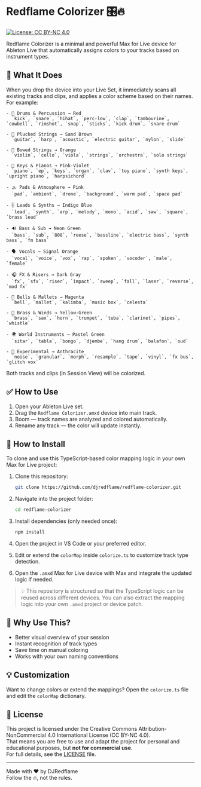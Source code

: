 # Redflame Colorizer 🎛🔥

[![License: CC BY-NC 4.0](https://img.shields.io/badge/License-CC%20BY--NC%204.0-lightgrey.svg)](https://creativecommons.org/licenses/by-nc/4.0/)

Redflame Colorizer is a minimal and powerful Max for Live device for Ableton Live that automatically assigns colors to your tracks based on instrument types.

## 🎯 What It Does

When you drop the device into your Live Set, it immediately scans all existing tracks and clips, and applies a color scheme based on their names. For example:

```
- 🥁 Drums & Percussion → Red
  `kick`, `snare`, `hihat`, `perc-low`, `clap`, `tambourine`, `cowbell`, `rimshot`, `snap`, `sticks`, `kick drum`, `snare drum`

- 🎸 Plucked Strings → Sand Brown
  `guitar`, `harp`, `acoustic`, `electric guitar`, `nylon`, `slide`

- 🎻 Bowed Strings → Orange
  `violin`, `cello`, `viola`, `strings`, `orchestra`, `solo strings`

- 🎹 Keys & Pianos → Pink-Violet
  `piano`, `ep`, `keys`, `organ`, `clav`, `toy piano`, `synth keys`, `upright piano`, `harpsichord`

- 🌫 Pads & Atmosphere → Pink
  `pad`, `ambient`, `drone`, `background`, `warm pad`, `space pad`

- 🎚 Leads & Synths → Indigo Blue
  `lead`, `synth`, `arp`, `melody`, `mono`, `acid`, `saw`, `square`, `brass lead`

- 🔊 Bass & Sub → Neon Green
  `bass`, `sub`, `808`, `reese`, `bassline`, `electric bass`, `synth bass`, `fm bass`

- 🗣 Vocals → Signal Orange
  `vocal`, `voice`, `vox`, `rap`, `spoken`, `vocoder`, `male`, `female`

- 🎧 FX & Risers → Dark Gray
  `fx`, `sfx`, `riser`, `impact`, `sweep`, `fall`, `laser`, `reverse`, `mod fx`

- 🔔 Bells & Mallets → Magenta
  `bell`, `mallet`, `kalimba`, `music box`, `celesta`

- 🎷 Brass & Winds → Yellow-Green
  `brass`, `sax`, `horn`, `trumpet`, `tuba`, `clarinet`, `pipes`, `whistle`

- 🌍 World Instruments → Pastel Green
  `sitar`, `tabla`, `bongo`, `djembe`, `hang drum`, `balafon`, `oud`

- 🧪 Experimental → Anthracite
  `noise`, `granular`, `morph`, `resample`, `tape`, `vinyl`, `fx bus`, `glitch vox`
```

Both tracks and clips (in Session View) will be colorized.

## ✅ How to Use

1. Open your Ableton Live set.
2. Drag the `Redflame Colorizer.amxd` device into main track.
3. Boom — track names are analyzed and colored automatically.
4. Rename any track — the color will update instantly.

## 🚀 How to Install

To clone and use this TypeScript-based color mapping logic in your own Max for Live project:

1. Clone this repository:
   ```bash
   git clone https://github.com/djredflame/redflame-colorizer.git
   ```
2. Navigate into the project folder:
   ```bash
   cd redflame-colorizer
   ```
3. Install dependencies (only needed once):
   ```bash
   npm install
   ```
4. Open the project in VS Code or your preferred editor.

5. Edit or extend the `colorMap` inside `colorize.ts` to customize track type detection.

6. Open the `.amxd` Max for Live device with Max and integrate the updated logic if needed.

> 💡 This repository is structured so that the TypeScript logic can be reused across different devices. You can also extract the mapping logic into your own `.amxd` project or device patch.

## 🧠 Why Use This?

- Better visual overview of your session
- Instant recognition of track types
- Save time on manual coloring
- Works with your own naming conventions

## 💡 Customization

Want to change colors or extend the mappings? Open the `colorize.ts` file and edit the `colorMap` dictionary.

## 📜 License

This project is licensed under the Creative Commons Attribution-NonCommercial 4.0 International License (CC BY-NC 4.0).  
That means you are free to use and adapt the project for personal and educational purposes, but **not for commercial use**.  
For full details, see the [LICENSE](LICENSE) file.

---

Made with ❤️ by DJRedflame  
Follow the 🔥, not the rules.
